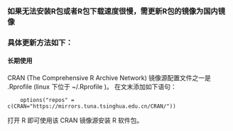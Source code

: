 ### 如果无法安装R包或者R包下载速度很慢，需更新R包的镜像为国内镜像
### 具体更新方法如下：

#### 长期使用
  CRAN (The Comprehensive R Archive Network) 镜像源配置文件之一是 .Rprofile (linux 下位于 ~/.Rprofile )。
  在文末添加如下语句：
  
        options("repos" = c(CRAN="https://mirrors.tuna.tsinghua.edu.cn/CRAN/"))
  
  打开 R 即可使用该 CRAN 镜像源安装 R 软件包。

    
